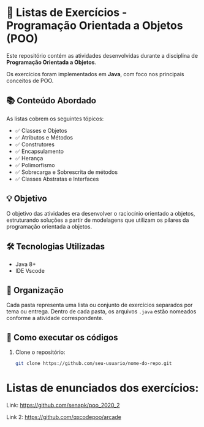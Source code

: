 # 🧩 Listas de Exercícios - Programação Orientada a Objetos (POO)

Este repositório contém as atividades desenvolvidas durante a disciplina de **Programação Orientada a Objetos**.

Os exercícios foram implementados em **Java**, com foco nos principais conceitos de POO.

## 📚 Conteúdo Abordado

As listas cobrem os seguintes tópicos:

- ✅ Classes e Objetos
- ✅ Atributos e Métodos
- ✅ Construtores
- ✅ Encapsulamento
- ✅ Herança
- ✅ Polimorfismo
- ✅ Sobrecarga e Sobrescrita de métodos
- ✅ Classes Abstratas e Interfaces

## 💡 Objetivo

O objetivo das atividades era desenvolver o raciocínio orientado a objetos, estruturando soluções a partir de modelagens que utilizam os pilares da programação orientada a objetos.

## 🛠️ Tecnologias Utilizadas

- Java 8+
- IDE Vscode

## 📁 Organização

Cada pasta representa uma lista ou conjunto de exercícios separados por tema ou entrega. Dentro de cada pasta, os arquivos `.java` estão nomeados conforme a atividade correspondente.

## 🚀 Como executar os códigos

1. Clone o repositório:
   ```bash
   git clone https://github.com/seu-usuario/nome-do-repo.git


# Listas de enunciados dos exercícios:

Link: https://github.com/senapk/poo_2020_2

Link 2: https://github.com/qxcodepoo/arcade
